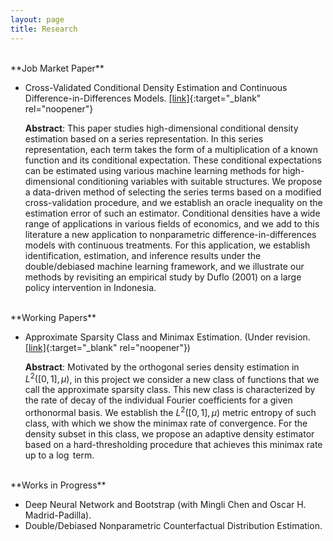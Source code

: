 ```yaml
---
layout: page
title: Research
---
```

<br/>
**Job Market Paper**

* Cross-Validated Conditional Density Estimation and Continuous Difference-in-Differences Models. [[link]](/notes/JMP.pdf){:target="_blank" rel="noopener"}

   **Abstract**: This paper studies high-dimensional conditional density estimation based on a series representation. In this series representation, each term takes the form of a multiplication of a known function and its conditional expectation. These conditional expectations can be estimated using various machine learning methods for high-dimensional conditioning variables with suitable structures. We propose a data-driven method of selecting the series terms based on a modified cross-validation procedure, and we establish an oracle inequality on the estimation error of such an estimator. Conditional densities have a wide range of applications in various fields of economics, and we add to this literature a new application to nonparametric difference-in-differences models with continuous treatments. For this application, we establish identification, estimation, and inference results under the double/debiased machine learning framework, and we illustrate our methods by revisiting an empirical study by Duflo (2001) on a large policy intervention in Indonesia.
   
<br/>
**Working Papers**

* Approximate Sparsity Class and Minimax Estimation. (Under revision. [[link]](/notes/minimax_joe.pdf){:target="_blank" rel="noopener"})

   **Abstract**: Motivated by the orthogonal series density estimation in $L^2([0,1],\mu)$, in this project we consider a new class of functions that we call the approximate sparsity class. This new class is characterized by the rate of decay of the individual Fourier coefficients for a given orthonormal basis. We establish the $L^2([0,1],\mu)$ metric entropy of such class, with which we show the minimax rate of convergence. For the density subset in this class, we propose an adaptive density estimator based on a hard-thresholding procedure that achieves this minimax rate up to a $\log$ term.

<br/>
**Works in Progress**

* Deep Neural Network and Bootstrap (with Mingli Chen and Oscar H. Madrid-Padilla).
* Double/Debiased Nonparametric Counterfactual Distribution Estimation.
